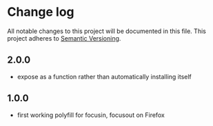 # Change log

All notable changes to this project will be documented in this file.
This project adheres to [Semantic Versioning](http://semver.org/).

## 2.0.0
* expose as a function rather than automatically installing itself

## 1.0.0
* first working polyfill for focusin, focusout on Firefox
